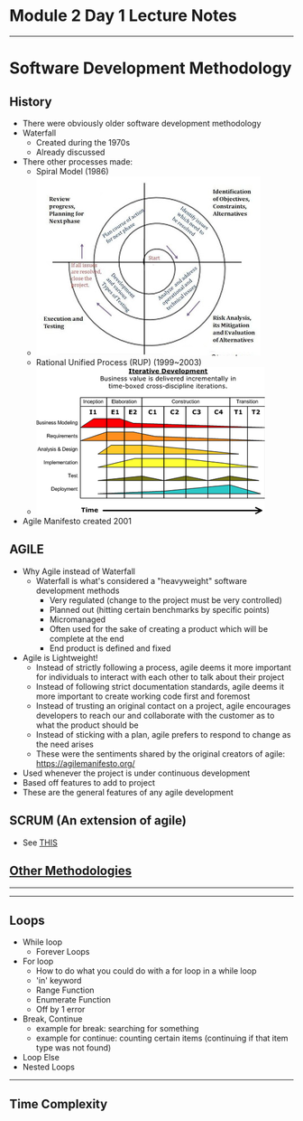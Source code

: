 # Module 2 Day 1 Lecture Notes

----


# Software Development Methodology

## History
- There were obviously older software development methodology
- Waterfall
  - Created during the 1970s 
  - Already discussed
- There other processes made:
  - Spiral Model (1986)
  - ![spiral.png](assets%2Fspiral.png)
  - Rational Unified Process (RUP) (1999~2003)
  - ![RUP.png](assets%2FRUP.png)
- Agile Manifesto created 2001


## AGILE
- Why Agile instead of Waterfall
  - Waterfall is what's considered a "heavyweight" software development methods
    - Very regulated (change to the project must be very controlled)
    - Planned out (hitting certain benchmarks by specific points)
    - Micromanaged
    - Often used for the sake of creating a product which will be complete at the end
    - End product is defined and fixed
- Agile is Lightweight!
  - Instead of strictly following a process, agile deems it more important for individuals to interact with each other to talk about their project
  - Instead of following strict documentation standards, agile deems it more important to create working code first and foremost
  - Instead of trusting an original contact on a project, agile encourages developers to reach our and collaborate with the customer as to what the product should be
  - Instead of sticking with a plan, agile prefers to respond to change as the need arises
  - These were the sentiments shared by the original creators of agile: https://agilemanifesto.org/
- Used whenever the project is under continuous development
- Based off features to add to project
- These are the general features of any agile development


## SCRUM (An extension of agile)
- See [THIS](https://speakerdeck.com/mikecohn/getting-agile-with-scrum-ndc-2014?slide=6)


## [Other Methodologies](https://deltanem.com/8-software-development-models-organized-in-charts-and-explained/)

----

----


## Loops
- While loop
  - Forever Loops
- For loop
  - How to do what you could do with a for loop in a while loop 
  - 'in' keyword 
  - Range Function
  - Enumerate Function
  - Off by 1 error
- Break, Continue
  - example for break: searching for something
  - example for continue: counting certain items (continuing if that item type was not found)
- Loop Else
- Nested Loops

----

## Time Complexity
  
